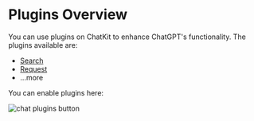# Plugins Overview

You can use plugins on ChatKit to enhance ChatGPT's functionality. The plugins available are:

- [Search](./google-search.md)
- [Request](./request.md)
- ...more

You can enable plugins here:

![chat plugins button](https://fastly.jsdelivr.net/gh/egoist-bot/images@main/uPic/iTBrwA.png)
